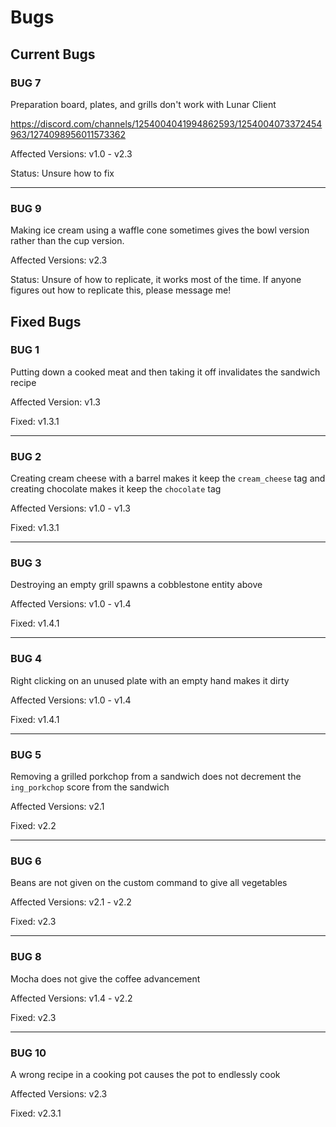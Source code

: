 # Bugs

## Current Bugs

### BUG 7

Preparation board, plates, and grills don't work with Lunar Client

https://discord.com/channels/1254004041994862593/1254004073372454963/1274098956011573362

Affected Versions: v1.0 - v2.3

Status: Unsure how to fix

--------------------------------

### BUG 9

Making ice cream using a waffle cone sometimes gives the bowl version rather than the cup version.

Affected Versions: v2.3

Status: Unsure of how to replicate, it works most of the time. If anyone figures out how to replicate this, please message me!

## Fixed Bugs

### BUG 1

Putting down a cooked meat and then taking it off invalidates the sandwich recipe

Affected Version: v1.3

Fixed: v1.3.1

--------------------------------

### BUG 2

Creating cream cheese with a barrel makes it keep the `cream_cheese` tag and creating chocolate makes it keep the `chocolate` tag

Affected Versions: v1.0 - v1.3

Fixed: v1.3.1

--------------------------------

### BUG 3

Destroying an empty grill spawns a cobblestone entity above

Affected Versions: v1.0 - v1.4

Fixed: v1.4.1

--------------------------------

### BUG 4

Right clicking on an unused plate with an empty hand makes it dirty

Affected Versions: v1.0 - v1.4

Fixed: v1.4.1

--------------------------------

### BUG 5

Removing a grilled porkchop from a sandwich does not decrement the `ing_porkchop` score from the sandwich

Affected Versions: v2.1

Fixed: v2.2

--------------------------------

### BUG 6

Beans are not given on the custom command to give all vegetables

Affected Versions: v2.1 - v2.2

Fixed: v2.3

--------------------------------

### BUG 8

Mocha does not give the coffee advancement

Affected Versions: v1.4 - v2.2

Fixed: v2.3

--------------------------------

### BUG 10

A wrong recipe in a cooking pot causes the pot to endlessly cook

Affected Versions: v2.3

Fixed: v2.3.1


